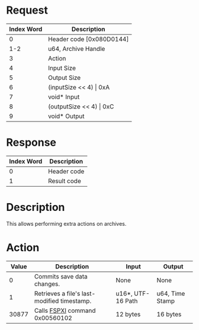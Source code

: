 # Request

| Index Word | Description                |
|------------|----------------------------|
| 0          | Header code \[0x080D0144\] |
| 1-2        | u64, Archive Handle        |
| 3          | Action                     |
| 4          | Input Size                 |
| 5          | Output Size                |
| 6          | (inputSize \<\< 4) \| 0xA  |
| 7          | void\* Input               |
| 8          | (outputSize \<\< 4) \| 0xC |
| 9          | void\* Output              |

# Response

| Index Word | Description |
|------------|-------------|
| 0          | Header code |
| 1          | Result code |

# Description

This allows performing extra actions on archives.

# Action

| Value | Description                                                          | Input              | Output          |
|-------|----------------------------------------------------------------------|--------------------|-----------------|
| 0     | Commits save data changes.                                           | None               | None            |
| 1     | Retrieves a file's last-modified timestamp.                          | u16\*, UTF-16 Path | u64, Time Stamp |
| 30877 | Calls [FSPXI](Filesystem_services_PXI "wikilink") command 0x00560102 | 12 bytes           | 16 bytes        |